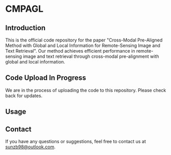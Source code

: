 # CMPAGL

## Introduction

This is the official code repository for the paper "Cross-Modal Pre-Aligned Method with Global and Local Information for Remote-Sensing Image and Text Retrieval". Our method achieves efficient performance in remote-sensing image and text retrieval through cross-modal pre-alignment with global and local information.

## Code Upload In Progress

We are in the process of uploading the code to this repository. Please check back for updates.

## Usage



## Contact

If you have any questions or suggestions, feel free to contact us at sunzb98@outlook.com.





